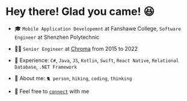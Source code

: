# Hey there! Glad you came! 😆

<td width="90%">

- 🎓 `Mobile Application Developemnt` at Fanshawe College, `Software Engineer` at Shenzhen Polytechnic
  
- 👩‍💻 `Senior Engineer` at [Chroma](https://www.chroma.com.cn/cn/index) from 2015 to 2022

- 💫 Experience: `C#`, `Java`, `JS`, `Kotlin`, `Swift`, `React Native`, `Relational Database`, `.NET Framework`

- 🍄 About me: `🐈 person`, `hiking`, `coding`, `thinking`
   
- 📮 Feel free to <a href="mailto:nicolecxia@outlook.com">`connect`</a> with me

</td>
